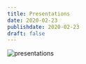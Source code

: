 ```yaml
---
title: Presentations
date: 2020-02-23
publishdate: 2020-02-23
draft: false
---
```

![presentations](/presentations )
